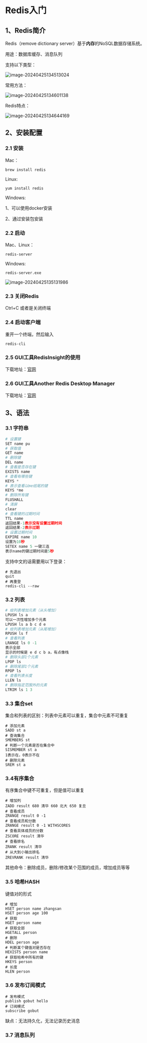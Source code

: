 # Redis入门

## 1、Redis简介

Redis（remove dictionary server）基于**内存**的NoSQL数据存储系统。

用途：数据库缓存、消息队列

支持以下类型：

![image-20240425134513024](blob/main/RedisNotes/assets/image-20240425134513024-4023972.png)

常用方法：

![image-20240425134601138](blob/main/RedisNotes/assets/image-20240425134601138-4023965.png)

Redis特点：

![image-20240425134644169](blob/main/RedisNotes/assets/image-20240425134644169.png)

## 2、安装配置

### 2.1 安装

Mac：

```
brew install redis
```

Linux:

```
yum install redis
```

Windows:

1、可以使用docker安装

2、通过安装包安装

### 2.2  启动

Mac、Linux：

```
redis-server
```

Windows:

```
redis-server.exe
```

![image-20240425135131986](blob/main/RedisNotes/assets/image-20240425135131986-4024294.png)

### 2.3 关闭Redis

Ctrl+C 或者是关闭终端

### 2.4 启动客户端

重开一个终端，然后输入

```
redis-cli
```

### 2.5 GUI工具RedisInsight的使用

下载地址：[官网](https://redis.io/insight/#insight-form)

### 2.6 GUI工具Another Redis Desktop Manager

下载地址：[官网](https://goanother.com/cn/#download)

## 3、语法

### 3.1 字符串

```python
# 设置键
SET name pu
# 获取值
GET name
# 删除键
DEL name
# 查看是否存在键
EXISTS name
# 查看有哪些键
KEYS *
# 表示查看以me结尾的键
KEYS *me 
# 删除所有键
FLUSHALL
# 清屏
clear
# 查看键的过期时间
TTL name
返回结果-1表示没有设置过期时间 
返回结果-2表示过期 
# 设置过期时间
EXPIRE name 10
设置为10秒
SETEX name 5 一键三连
表示name的键过期时间是5秒
```

支持中文的话需要用以下登录：

```
# 先退出
quit
# 再重登
redis-cli --raw
```

### 3.2 列表

```python
# 给列表增加元素（从头增加）
LPUSH ls a
可以一次性增加多个元素
LPUSH ls a b c d e
# 给列表增加元素（从尾增加）
RPUSH ls f
# 查看列表
LRANGE ls 0 -1
表示全部
显示的时候是 e d c b a，有点像栈
# 删除头部1个元素
LPOP ls
# 删除尾部1个元素
RPOP ls
# 查看列表长度
LLEN ls
# 删除指定范围外的元素
LTRIM ls 1 3
```

### 3.3 集合set

集合和列表的区别：列表中元素可以重复，集合中元素不可重复

```
# 添加元素
SADD st a
# 查询集合
SMEMBERS st
# 判断一个元素是否在集合中
SISMEMBER st a
1表示在，0表示不在
# 删除元素
SREM st a
```

### 3.4有序集合

有序集合中键不可重复，但是值可以重复

```
# 增加列
ZADD result 680 清华 660 北大 650 复旦
# 查看成员  
ZRANGE result 0 -1
# 查看成员和分数
ZRANGE result 0 -1 WITHSCORES
# 查看具体成员的分数
ZSCORE result 清华
# 查看排名
ZRANK result 清华
# 从大到小输出排名
ZREVRANK result 清华
```

其他命令：删除成员，删除/修改某个范围的成员，增加成员等等

### 3.5 哈希HASH

键值对的形式

```
# 增加
HSET person name zhangsan
HSET person age 100
# 获取
HGET person name
# 获取全部
HGETALL person
# 删除
HDEL person age
# 判断某个键值对是否存在
HEXISTS person name
# 获取哈希中所有的键
HKEYS person
# 长度
HLEN person
```

### 3.6 发布订阅模式

```
# 发布模式
publish gobut hello
# 订阅模式
subscribe gobut
```

缺点：无法持久化，无法记录历史消息

### 3.7 消息队列

